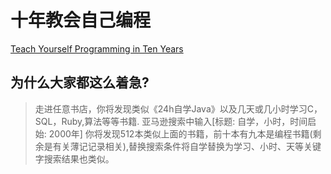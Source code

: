 # 十年教会自己编程
[Teach Yourself Programming in Ten Years](http://norvig.com/21-days.html)

## 为什么大家都这么着急?
> 走进任意书店，你将发现类似《24h自学Java》以及几天或几小时学习C，SQL，Ruby,算法等等书籍. 亚马逊搜索中输入[标题: 自学，小时，时间启始: 2000年] 你将发现512本类似上面的书籍，前十本有九本是编程书籍(剩余是有关薄记记录相关),替换搜索条件将自学替换为学习、小时、天等关键字搜索结果也类似。

